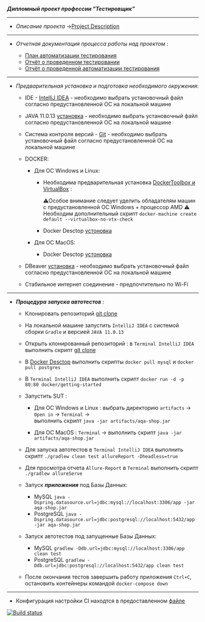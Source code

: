 ***Дипломный проект профессии "Тестировщик"***
______________________________________________

- *Описание проекта* ->[Project Description]( https://github.com/netology-code/qa-diploma/tree/2ccafd34b6f9eb3a66dd7a11a0b8b1ba3f266e50#%D0%B4%D0%B8%D0%BF%D0%BB%D0%BE%D0%BC%D0%BD%D1%8B%D0%B9-%D0%BF%D1%80%D0%BE%D0%B5%D0%BA%D1%82-%D0%BF%D1%80%D0%BE%D1%84%D0%B5%D1%81%D1%81%D0%B8%D0%B8-%D1%82%D0%B5%D1%81%D1%82%D0%B8%D1%80%D0%BE%D0%B2%D1%89%D0%B8%D0%BA)
______________________________________

- *Отчетная документация процесса работы над проектом* :

    * [План автоматизации тестирования](https://github.com/ValeriaBorisova/Diplom-JAVA/blob/master/Documentation/Plan.md)
    * [Отчёт о проведенном тестировании](https://github.com/ValeriaBorisova/Diplom-JAVA/blob/master/Documentation/Report.md)
    * [Отчёт о проведенной автоматизации тестирования](https://github.com/ValeriaBorisova/Diplom-JAVA/blob/master/Documentation/Summary.md)
__________________________________

- *Предварительная установка и подготовка необходимого окружения*:

    * IDE - [IntelliJ IDEA](https://www.jetbrains.com/idea/download/#section=windows) - необходимо выбрать установочный файл согласно предустановленной ОС на локальной машине
    * JAVA 11.0.13 [установка](https://www.oracle.com/java/technologies/downloads/) - необходимо выбрать установочный файл согласно предустановленной ОС на локальной машине
    * Система контроля версий - [Git](https://git-scm.com/downloads) - необходимо выбрать установочный файл согласно предустановленной ОС на локальной машине
    * DOCKER:
    
         - Для ОС Windows и Linux:
         
            * Необходима предварительная установка [DockerToolbox и VirtualBox](https://it-black.ru/ustanovka-docker/) :
              
               ⚠️Особое внимание следует уделить обладателям машин с предустановленной OC Windows  + процессор AMD ⚠️ Необходим дополнительный скрипт ```docker-machine create default --virtualbox-no-vtx-check```
    
            * Docker Desctop [устоновка](https://www.docker.com/products/docker-desktop)
            
         - Для ОС MacOS:
          
            *  Docker Desctop [устоновка](https://www.docker.com/products/docker-desktop)
     * DBeaver [установка](https://dbeaver.io/download/) -  необходимо выбрать установочный файл согласно предустановленной ОС на локальной машине
     * Стабильное интернет соединение - предпочтительно по Wi-Fi
_____________________________________

- ***Процедура запуска автотестов*** :

     * Клонировать репозиторий [git clone](https://github.com/ValeriaBorisova/Diplom-JAVA.git)
     * На локальной машине запустить ```IntelliJ IDEA``` с системой сборки ```Gradle``` и версией ```JAVA 11.0.13```
     * Открыть клонированный репозиторий : в ```Terminal IntelliJ IDEA```  выполнить скрипт [git clone](https://github.com/ValeriaBorisova/Diplom-JAVA.git)
     * В [Docker Desctop](https://www.docker.com/products/docker-desktop) выполнить скрипты ```docker pull mysql``` и ```docker pull postgres```
     * В ```Terminal IntelliJ IDEA```  выполнить скрипт ```docker run -d -p 80:80 docker/getting-started```
     * Запустить SUT :
          - Для ОС Windows и Linux : выбрать директорию ```artifacts``` -> ```Open in``` -> ```Terminal``` ->         
                                    выполнить скрипт ```java -jar artifacts/aqa-shop.jar```
          
          - Для ОС MacOS : ```Terminal``` ->  выполнить скрипт ```java -jar artifacts/aqa-shop.jar```
    * Для запуска автотестов в  ```Terminal IntelliJ IDEA```  выполнить скрипт ```./gradlew clean test allureReport -Dheadless=true```
    * Для просмотра отчета ```Allure-Report``` в ```Terminal``` выполнить скрипт ```./gradlew allureServe```
    
    * Запуск ***приложения*** под Базы Данных:
        - MySQL ```java -Dspring.datasource.url=jdbc:mysql://localhost:3306/app -jar aqa-shop.jar```
        - PostgreSQL ```java -Dspring.datasource.url=jdbc:postgresql://localhost:5432/app -jar aqa-shop.jar```
        
    * Запуск автотестов под запущенные Базы Данных:
        - MySQL ```gradlew -Ddb.url=jdbc:mysql://localhost:3306/app clean test```
        - PostgreSQL ```gradlew -Ddb.url=jdbc:postgresql://localhost:5432/app clean test```
        
    * После окончания тестов завершить работу приложения ```Ctrl+C```, остановить контейнеры командой ```docker-compose down```
________________

- Конфигурация настройки CI находтся в предоставленном  [файле](https://github.com/ValeriaBorisova/Diplom-JAVA/blob/master/.appveyor.yml)

[![Build status](https://ci.appveyor.com/api/projects/status/gk3beaevlirjb5py?svg=true)](https://ci.appveyor.com/project/ValeriaBorisova/diplom-java)

       
